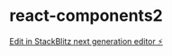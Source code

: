 # react-components2

[Edit in StackBlitz next generation editor ⚡️](https://stackblitz.com/~/github.com/mluighy/react-components2)